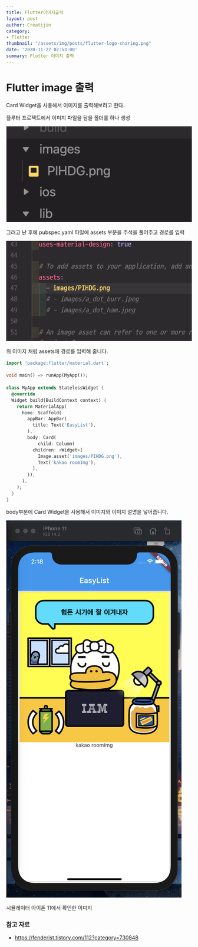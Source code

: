 ```yaml
---
title: Flutter이미지출력
layout: post
author: Creatijin
category:
- Flutter
thumbnail: "/assets/img/posts/flutter-logo-sharing.png"
date: '2020-11-27 02:53:00'
summary: Flutter 이미지 출력
---
```


# Flutter image 출력

Card Widget을 사용해서 이미지를 출력해보려고 한다.

플루터 프로젝트에서 이미지 파일을 담을 폴더를 하나 생성

![flutter_img(1)](/assets/img/posts/flutter_img1.png)

그러고 난 후에 pubspec.yaml 파일에 assets 부분을 주석을 풀어주고 경로를 입력

![flutter_img(1)](/assets/img/posts/flutter_img2.png)

위 이미지 처럼 assets에 경로를 입력해 줍니다.

```dart
import 'package:flutter/material.dart';

void main() => runApp(MyApp());

class MyApp extends StatelessWidget {
  @override
  Widget build(BuildContext context) {
    return MaterialApp(
      home: Scaffold(
        appBar: AppBar(
          title: Text('EasyList'),
        ),
        body: Card(
            child: Column(
          children: <Widget>[
            Image.asset('images/PIHDG.png'),
            Text('kakao roomImg'),
          ],
        )),
      ),
    );
  }
}

```

body부분에 Card Widget을 사용해서 이미지와 이미지 설명을 넣어줍니다.

![flutter_img(1)](/assets/img/posts/flutter_img4.png)

시뮬레이터 아이폰 11에서 확인한 이미지

### 참고 자료

- https://fenderist.tistory.com/112?category=730848